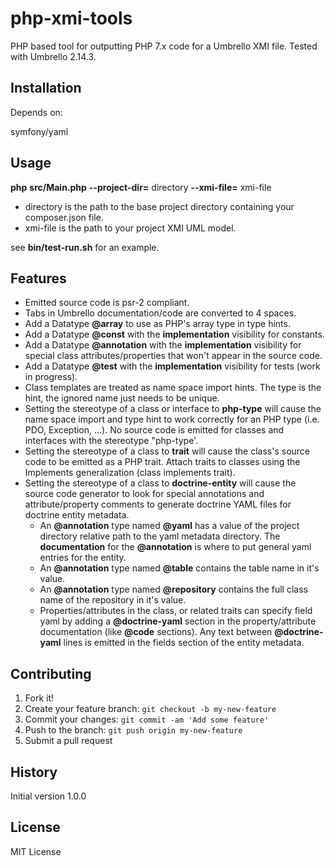 # php-xmi-tools

PHP based tool for outputting PHP 7.x code for a Umbrello XMI file.
Tested with Umbrello 2.14.3.

## Installation

Depends on:

symfony/yaml

## Usage

**php** **src/Main.php** **--project-dir=** directory **--xmi-file=** xmi-file

- directory is the path to the base project directory containing your composer.json file.
- xmi-file is the path to your project XMI UML model.

see **bin/test-run.sh** for an example.

## Features

- Emitted source code is psr-2 compliant.
- Tabs in Umbrello documentation/code are converted to 4 spaces.
- Add a Datatype **@array** to use as PHP's array type in type hints.
- Add a Datatype **@const** with the **implementation** visibility
for constants.
- Add a Datatype **@annotation** with the **implementation** visibility
for special class attributes/properties that won't appear in the source code.
- Add a Datatype **@test** with the **implementation** visibility
for tests (work in progress).
- Class templates are treated as name space import hints.
The type is the hint, the ignored name just needs to be unique.
- Setting the stereotype of a class or interface to **php-type**
will cause the name space import and type hint to work correctly for an PHP type (i.e. PDO, Exception, ...).
No source code is emitted for classes and interfaces with the stereotype "php-type'.
- Setting the stereotype of a class to **trait** will cause the class's source code to be emitted as a PHP trait.
Attach traits to classes using the Implements generalization (class implements trait).
- Setting the stereotype of a class to **doctrine-entity**
will cause the source code generator to look for special annotations and attribute/property comments
to generate doctrine YAML files for doctrine entity metadata.
    - An **@annotation** type named **@yaml** has a value of the project
directory relative path to the yaml metadata directory.
The **documentation** for the **@annotation** is where to put general yaml entries for the entity.
    - An **@annotation** type named **@table**
contains the table name in it's value.
    - An **@annotation** type named **@repository**
contains the full class name of the repository in it's value.
    - Properties/attributes in the class, or related traits can specify field yaml by
adding a **@doctrine-yaml** section in the property/attribute documentation (like **@code** sections).
Any text between **@doctrine-yaml** lines is emitted in the fields section of the entity metadata.

## Contributing

1. Fork it!
2. Create your feature branch: `git checkout -b my-new-feature`
3. Commit your changes: `git commit -am 'Add some feature'`
4. Push to the branch: `git push origin my-new-feature`
5. Submit a pull request

## History

Initial version 1.0.0

## License

MIT License
